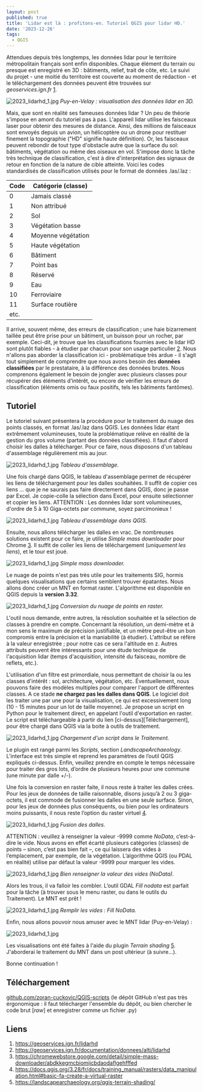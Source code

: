 ```yaml
---
layout: post
published: true
title: 'Lidar est là : profitons-en. Tutoriel QGIS pour lidar HD.'
date: '2023-12-26'
tags:
  - QGIS
---
```


Attendues depuis très longtemps, les données lidar pour le territoire métropolitain français sont enfin disponibles. Chaque élément du terrain ou presque est enregistré en 3D : bâtiments, relief, trait de côte, etc. Le suivi du projet - une moitié du territoire est couverte au moment de rédaction - et le téléchargement des données peuvent être trouvées sur *geoservices.ign.fr* [1].

![2023_lidarhd_1.jpg]({{site.baseurl}}/figures/2023_lidarhd_9.jpg)
*Puy-en-Velay : visualisation des données lidar en 3D.*

Mais, que sont en réalité ses fameuses données lidar ? Un peu de théorie s'impose en amont du tutoriel pas à pas. L'appareil lidar utilise les faisceaux laser pour obtenir des mesures de distance. Ainsi, des millions de faisceaux sont envoyés depuis un avion, un hélicoptère ou un drone pour restituer finement la topographie ("HD" signifie haute définition). Or, les faisceaux peuvent rebondir de tout type d'obstacle autre que la surface du sol: bâtiments, végétation ou même des oiseaux en vol. S'impose donc la tâche très technique de classification, c'est à dire d'interprétation des signaux de retour en fonction de la nature de cible atteinte. Voici les codes standardisés de classification utilisés pour le format de données .las/.laz :

| Code | Catégorie (classe) |
|------|--------------------|
| 0  | Jamais classé      |
| 1  | Non attribué       |
| 2  | Sol                |
| 3  |  Végétation basse  |
| 4  | Moyenne végétation |
| 5  | Haute végétation   |
| 6  | Bâtiment           |
| 7  | Point bas          |
| 8  | Réservé            |
| 9  | Eau                |
| 10 | Ferroviaire        |
| 11 | Surface routière   |
| etc. |

Il arrive, souvent même, des erreurs de classification ; une haie bizarrement taillée peut être prise pour un bâtiment, un buisson pour un rocher, par exemple. Ceci-dit, je trouve que les classifications fournies avec le lidar HD sont plutôt fiables - à étudier par chacun pour son usage particulier [2]. Nous n'allons pas aborder la classification ici - problématique très ardue - il s'agit tout simplement de comprendre que nous avons besoin des **données classifiées** par le prestataire, à la différence des données brutes. Nous comprenons également le besoin de jongler avec plusieurs classes pour récupérer des éléments d’intérêt, ou encore de vérifier les erreurs de classification (éléments omis ou faux positifs, tels les bâtiments fantômes).

## Tutoriel

Le tutoriel suivant présentera la procédure pour le traitement du nuage des points classés, en format .las/.laz dans QGIS. Les données lidar étant extrêmement volumineuses, toute la problématique relève en réalité de la gestion du gros volume (partant des données classifiées). Il faut d'abord choisir les dalles à télécharger. Pour ce faire, nous disposons d'un tableau d'assemblage régulièrement mis au jour.


![2023_lidarhd_1.jpg]({{site.baseurl}}/figures/2023_lidarhd_1.jpg)
*Tableau d'assemblage.*

Une fois chargé dans QGIS, le tableau d'assemblage permet de récupérer les liens de téléchargement pour les dalles souhaitées. Il suffit de copier ces liens ... que je ne saurais pas faire directement dans QGIS, donc je passe par Excel. Je copie-colle la sélection dans Excel, pour ensuite sélectionner et copier les liens. ATTENTION : Les données lidar sont volumineuses, d'ordre de 5 à 10 Giga-octets par commune, soyez parcimonieux !


![2023_lidarhd_1.jpg]({{site.baseurl}}/figures/2023_lidarhd_2.jpg)
*Tableau d'assemblage dans QGIS.*

Ensuite, nous allons télécharger les dalles en vrac. De nombreuses solutions existent pour ce faire, je utilise *Simple mass downloader* pour Chrome [3]. Il suffit de coller les liens de téléchargement (*uniquement les liens*), et le tour est joué.



![2023_lidarhd_1.jpg]({{site.baseurl}}/figures/2023_lidarhd_3.jpg)
*Simple mass downloader.*

Le nuage de points n'est pas très utile pour les traitements SIG, hormis quelques visualisations que certains semblent trouver épatantes. Nous allons donc créer un MNT en format raster. L'algorithme est disponible en QGIS depuis la **version 3.32**.


![2023_lidarhd_1.jpg]({{site.baseurl}}/figures/2023_lidarhd_3b.jpg)
*Conversion du nuage de points en raster.*

L'outil nous demande, entre autres, la résolution souhaitée et la sélection de classes à prendre en compte. Concernant la résolution, un demi-mètre et à mon sens le maximum de précision justifiable, et un mètre peut-être un bon compromis entre la précision et la maniabilité (à étudier). L'attribut se réfère à la valeur enregistrée ; pour notre cas ce sera l'altitude en z. Autres attributs peuvent être intéressants pour une étude technique de l'acquisition lidar (temps d'acquisition, intensité du faisceau, nombre de reflets, etc.).

L'utilisation d'un filtre est primordiale, nous permettant de choisir la ou les classes d'intérêt : sol, architecture, végétation, etc. Éventuellement, nous pouvons faire des modèles multiples pour comparer l'apport de différentes classes. A ce stade **ne chargez pas les dalles dans QGIS**. Le logiciel doit les traiter une par une  pour la visualisation, ce qui est excessivement long (10 - 15 minutes pour un lot de taille moyenne). Je propose un script en Python pour le traitement direct, en appelant l'outil d'exportation en raster. Le script est téléchargeable à partir du lien [ci-dessus][Téléchargement], pour être chargé dans QGIS via la boite à outils de traitement.


![2023_lidarhd_1.jpg]({{site.baseurl}}/figures/2023_lidarhd_4.jpg)
*Chargement d'un script dans le Traitement.*

Le plugin est rangé parmi les *Scripts*, section *LandscapeArchaeology*. L’interface est très simple et reprend les paramètres de l’outil QGIS expliqués ci-dessus. Enfin, veuillez prendre en compte le temps nécessaire pour traiter des gros lots, d’ordre de plusieurs heures pour une commune (une minute par dalle +/-).

Une fois la conversion en raster faite, il nous reste à traiter les dalles crées. Pour les jeux de données de taille raisonnable, disons jusqu’à 2 ou 3 giga-octets, il est commode de fusionner les dalles en une seule surface. Sinon, pour les jeux de données plus conséquents, ou bien pour les ordinateurs moins puissants, il nous reste l’option du raster virtuel [4].


![2023_lidarhd_1.jpg]({{site.baseurl}}/figures/2023_lidarhd_5.jpg)
*Fusion des dalles.*

ATTENTION : veuillez à renseigner la valeur -9999 comme *NoData*, c’est-à-dire le vide. Nous avons en effet écarté plusieurs catégories (classes) de points – sinon, c’est pas bien fait –, ce qui laissera des vides à l’emplacement, par exemple, de la végétation. L’algorithme QGIS (ou PDAL en réalité) utilise par défaut la valeur -9999 pour marquer les vides.


![2023_lidarhd_1.jpg]({{site.baseurl}}/figures/2023_lidarhd_6.jpg)
*Bien renseigner la valeur des vides (NoData).*

Alors les trous, il va falloir les combler. L’outil GDAL *Fill nodata* est parfait pour la tâche (à trouver sous le menu raster, ou dans le outils du Traitement). Le MNT est prêt !


![2023_lidarhd_1.jpg]({{site.baseurl}}/figures/2023_lidarhd_7.jpg)
*Remplir les vides : Fill NoData.* 

Enfin, nous allons pouvoir nous amuser avec le MNT lidar (Puy-en-Velay) :

![2023_lidarhd_1.jpg]({{site.baseurl}}/figures/2023_lidarhd_8.jpg)


Les visualisations ont été faites à l'aide du plugin *Terrain shading* [5]. J'aborderai le traitement du MNT dans un post ultérieur (à suivre...).

Bonne continuation !

## Téléchargement 

[github.com/zoran-cuckovic/QGIS-scripts](https://github.com/zoran-cuckovic/QGIS-scripts/) (le dépôt GitHub n'est pas très érgonomique : il faut télécharger l'ensemble du dépôt, ou bien chercher le code brut [*raw*] et enregistrer comme un fichier .py)

## Liens
1. https://geoservices.ign.fr/lidarhd
2. https://geoservices.ign.fr/documentation/donnees/alti/lidarhd
3. https://chromewebstore.google.com/detail/simple-mass-downloader/abdkkegmcbiomijcbdaodaflgehfffed
4. https://docs.qgis.org/3.28/fr/docs/training_manual/rasters/data_manipulation.html#basic-fa-create-a-virtual-raster 
5. https://landscapearchaeology.org/qgis-terrain-shading/


[1]: https://geoservices.ign.fr/lidarhd
[2]: https://geoservices.ign.fr/documentation/donnees/alti/lidarhd
[3]: https://chromewebstore.google.com/detail/simple-mass-downloader/abdkkegmcbiomijcbdaodaflgehfffed
[4]: https://docs.qgis.org/3.28/fr/docs/training_manual/rasters/data_manipulation.html#basic-fa-create-a-virtual-raster 
[5]: https://landscapearchaeology.org/qgis-terrain-shading/
